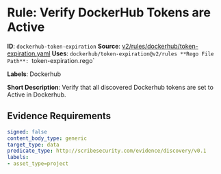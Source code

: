 # Rule: Verify DockerHub Tokens are Active

**ID**: `dockerhub-token-expiration`
**Source**: [v2/rules/dockerhub/token-expiration.yaml](https://github.com/scribe-public/sample-policies/v2/rules/dockerhub/token-expiration.yaml)
**Uses**: `dockerhub/token-expiration@v2/rules
**Rego File Path**: `token-expiration.rego`

**Labels**: Dockerhub

**Short Description**: Verify that all discovered Dockerhub tokens are set to Active in Dockerhub.

## Evidence Requirements

```yaml
signed: false
content_body_type: generic
target_type: data
predicate_type: http://scribesecurity.com/evidence/discovery/v0.1
labels:
- asset_type=project
```
